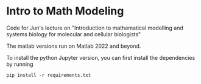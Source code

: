 # Intro to Math Modeling

Code for Jun's lecture on "Introduction to mathematical modelling and systems biology for molecular and cellular biologists"

The matlab versions run on Matlab 2022 and beyond. 

To install the python Jupyter version, you can first install the dependencies by running

```
pip install -r requirements.txt
```